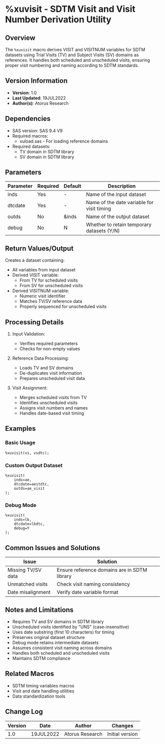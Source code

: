 # %xuvisit - SDTM Visit and Visit Number Derivation Utility

## Overview
The `%xuvisit` macro derives VISIT and VISITNUM variables for SDTM datasets using Trial Visits (TV) and Subject Visits (SV) domains as references. It handles both scheduled and unscheduled visits, ensuring proper visit numbering and naming according to SDTM standards.

## Version Information
- **Version**: 1.0
- **Last Updated**: 19JUL2022
- **Author(s)**: Atorus Research

## Dependencies
- SAS version: SAS 9.4 V9
- Required macros:
  - xuload.sas - For loading reference domains
- Required datasets:
  - TV domain in SDTM library
  - SV domain in SDTM library

## Parameters
| Parameter | Required | Default | Description |
|-----------|----------|---------|-------------|
| inds | Yes | - | Name of the input dataset |
| dtcdate | Yes | - | Name of the date variable for visit timing |
| outds | No | &inds | Name of the output dataset |
| debug | No | N | Whether to retain temporary datasets (Y/N) |

## Return Values/Output
Creates a dataset containing:
- All variables from input dataset
- Derived VISIT variable:
  - From TV for scheduled visits
  - From SV for unscheduled visits
- Derived VISITNUM variable:
  - Numeric visit identifier
  - Matches TV/SV reference data
  - Properly sequenced for unscheduled visits

## Processing Details
1. Input Validation:
   - Verifies required parameters
   - Checks for non-empty values

2. Reference Data Processing:
   - Loads TV and SV domains
   - De-duplicates visit information
   - Prepares unscheduled visit data

3. Visit Assignment:
   - Merges scheduled visits from TV
   - Identifies unscheduled visits
   - Assigns visit numbers and names
   - Handles date-based visit timing

## Examples

### Basic Usage
```sas
%xuvisit(vs, vsdtc);
```

### Custom Output Dataset
```sas
%xuvisit(
    inds=ae,
    dtcdate=aestdtc,
    outds=ae_visit
);
```

### Debug Mode
```sas
%xuvisit(
    inds=lb,
    dtcdate=lbdtc,
    debug=Y
);
```

## Common Issues and Solutions
| Issue | Solution |
|-------|----------|
| Missing TV/SV data | Ensure reference domains are in SDTM library |
| Unmatched visits | Check visit naming consistency |
| Date misalignment | Verify date variable format |

## Notes and Limitations
- Requires TV and SV domains in SDTM library
- Unscheduled visits identified by "UNS" (case-insensitive)
- Uses date substring (first 10 characters) for timing
- Preserves original dataset structure
- Debug mode retains intermediate datasets
- Assumes consistent visit naming across domains
- Handles both scheduled and unscheduled visits
- Maintains SDTM compliance

## Related Macros
- SDTM timing variables macros
- Visit and date handling utilities
- Data standardization tools

## Change Log
| Version | Date | Author | Changes |
|---------|------|---------|---------|
| 1.0 | 19JUL2022 | Atorus Research | Initial version | 